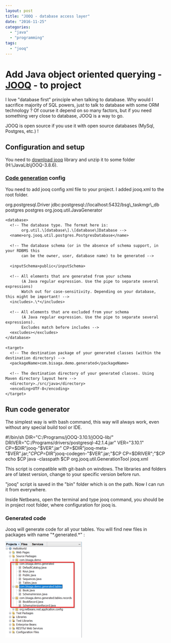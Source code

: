 ```yaml
---
layout: post
title: "JOOQ - database access layer"
date: "2016-11-25"
categories: 
  - "java"
  - "programming"
tags: 
  - "jooq"
---
```


# Add Java object oriented querying - [JOOQ](http://www.jooq.org/) - to project

I love "database first" principle when talking to database. Why would I sacrifice majority of SQL powers, just to talk to database with some ORM technology ? Of course it depend on so many factors, but if you need something very close to database, JOOQ is a way to go.

JOOQ is open source if you use it with open source databases (MySql, Postgres, etc.) !

## Configuration and setup

You need to [download jooq](http://www.jooq.org/download/) library and unzip it to some folder (H:\\JavaLib\\jOOQ-3.8.6).

### [Code generation](http://www.jooq.org/doc/3.8/manual-single-page/#code-generation) config

You need to add jooq config xml file to your project. I added jooq.xml to the root folder.

<?xml version="1.0" encoding="UTF-8" standalone="yes"?>
<configuration xmlns="http://www.jooq.org/xsd/jooq-codegen-3.8.0.xsd">
  <!-- Configure the database connection here -->
  <jdbc>
    <driver>org.postgresql.Driver</driver>
    <url>jdbc:postgresql://localhost:5432/bsg\_taskmgr\_db</url>
    <user>postgres</user>
    <password>postgres</password>
  </jdbc>

  <generator>
    <!-- The default code generator. You can override this one, to generate your own code style.
         Supported generators:
         - org.jooq.util.JavaGenerator
         - org.jooq.util.ScalaGenerator
         Defaults to org.jooq.util.JavaGenerator -->
    <name>org.jooq.util.JavaGenerator</name>

    <database>
      <!-- The database type. The format here is:
           org.util.\[database\].\[database\]Database -->
      <name>org.jooq.util.postgres.PostgresDatabase</name>

      <!-- The database schema (or in the absence of schema support, in your RDBMS this
           can be the owner, user, database name) to be generated -->
           
      <inputSchema>public</inputSchema>
 		
      <!-- All elements that are generated from your schema
           (A Java regular expression. Use the pipe to separate several expressions)
           Watch out for case-sensitivity. Depending on your database, this might be important! -->
      <includes>.\*</includes>

      <!-- All elements that are excluded from your schema
           (A Java regular expression. Use the pipe to separate several expressions).
           Excludes match before includes -->
      <excludes></excludes>
    </database>

    <target>
      <!-- The destination package of your generated classes (within the destination directory) -->
      <packageName>com.bisaga.demo.generated</packageName>

      <!-- The destination directory of your generated classes. Using Maven directory layout here -->
      <directory>./src/java</directory>
      <encoding>UTF-8</encoding>
    </target>
  </generator>
</configuration>

## Run code generator

The simplest way is with bash command, this way will always work, even without any special build tool or IDE.

#!/bin/sh
DIR="C:/Programs/jOOQ-3.10.1/jOOQ-lib/"
DRIVER="C:/Programs/drivers/postgresql-42.1.4.jar"
VER="3.10.1"
CP=$DIR"jooq-"$VER".jar"
CP=$DIR"jooq-meta-"$VER".jar;"$CP
CP=$DIR"jooq-codegen-"$VER".jar;"$CP
CP=$DRIVER";"$CP
echo $CP
java -classpath $CP org.jooq.util.GenerationTool jooq.xml

This script is compatible with git-bash on windows. The libraries and folders are of latest version, change to your specific version before run.

"jooq" script is saved in the "bin" folder which is on the path. Now I can run it from everywhere.

Inside Netbeans, open the terminal and type jooq command, you should be in project root folder, where configuration for jooq is.

### Generated code

Jooq will generate code for all your tables. You will find new files in packages with name "\*.generated.\*" :

[![2016-11-25-17_44_00-start](assets/images/2016-11-25-17_44_00-Start-241x300.png)](http://bisaga.com/blog/wp-content/uploads/2016/11/2016-11-25-17_44_00-Start.png)
